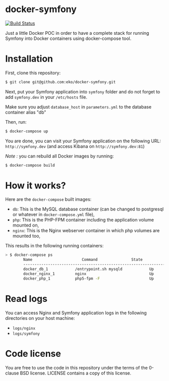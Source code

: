 docker-symfony
==============

[![Build Status](https://secure.travis-ci.org/eko/docker-symfony.png?branch=master)](http://travis-ci.org/eko/docker-symfony)


Just a little Docker POC in order to have a complete stack for running Symfony into Docker containers using docker-compose tool.

# Installation

First, clone this repository:

```bash
$ git clone git@github.com:eko/docker-symfony.git
```

Next, put your Symfony application into `symfony` folder and do not forget to add `symfony.dev` in your `/etc/hosts` file.

Make sure you adjust `database_host` in `parameters.yml` to the database container alias "db"

Then, run:

```bash
$ docker-compose up
```

You are done, you can visit your Symfony application on the following URL: `http://symfony.dev` (and access Kibana on `http://symfony.dev:81`)

_Note :_ you can rebuild all Docker images by running:

```bash
$ docker-compose build
```

# How it works?

Here are the `docker-compose` built images:

* `db`: This is the MySQL database container (can be changed to postgresql or whatever in `docker-compose.yml` file),
* `php`: This is the PHP-FPM container including the application volume mounted on,
* `nginx`: This is the Nginx webserver container in which php volumes are mounted too,

This results in the following running containers:

```bash
> $ docker-compose ps
        Name                      Command               State              Ports
        -------------------------------------------------------------------------------------------
        docker_db_1            /entrypoint.sh mysqld            Up      0.0.0.0:3306->3306/tcp
        docker_nginx_1         nginx                            Up      443/tcp, 0.0.0.0:80->80/tcp
        docker_php_1           php5-fpm -F                      Up      9000/tcp
```

# Read logs

You can access Nginx and Symfony application logs in the following directories on your host machine:

* `logs/nginx`
* `logs/symfony`

# Code license

You are free to use the code in this repository under the terms of the 0-clause BSD license. LICENSE contains a copy of this license.
